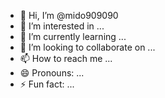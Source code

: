 - 👋 Hi, I’m @mido909090
- 👀 I’m interested in ...
- 🌱 I’m currently learning ...
- 💞️ I’m looking to collaborate on ...
- 📫 How to reach me ...
- 😄 Pronouns: ...
- ⚡ Fun fact: ...

<!---
mido909090/mido909090 is a ✨ special ✨ repository because its `README.md` (this file) appears on your GitHub profile.
You can clic the Preview link to take a look at your changes.
--->
